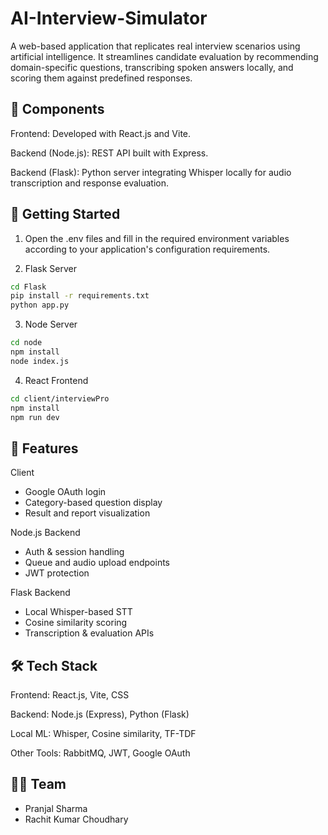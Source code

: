 # AI-Interview-Simulator
A web-based application that replicates real interview scenarios using artificial intelligence. It streamlines candidate evaluation by recommending domain-specific questions, transcribing spoken answers locally, and scoring them against predefined responses.

<h2>🧩 Components</h2>

Frontend: Developed with React.js and Vite.

Backend (Node.js): REST API built with Express.

Backend (Flask): Python server integrating Whisper locally for audio transcription and response evaluation.

<h2>🚀 Getting Started</h2>

1. Open the .env files and fill in the required environment variables according to your application's configuration requirements.

2. Flask Server
```bash
cd Flask
pip install -r requirements.txt
python app.py
```
3. Node Server
```bash
cd node
npm install
node index.js
```
4. React Frontend
```bash
cd client/interviewPro
npm install
npm run dev 
```
<h2>🧠 Features</h2>

Client

* Google OAuth login
* Category-based question display
* Result and report visualization

Node.js Backend

* Auth & session handling
* Queue and audio upload endpoints
* JWT protection

Flask Backend

* Local Whisper-based STT
* Cosine similarity scoring
* Transcription & evaluation APIs

<h2>🛠️ Tech Stack</h2>

Frontend: React.js, Vite, CSS

Backend: Node.js (Express), Python (Flask)

Local ML: Whisper, Cosine similarity, TF-TDF

Other Tools: RabbitMQ, JWT, Google OAuth

<h2>👨‍💻 Team</h2>

* Pranjal Sharma
* Rachit Kumar Choudhary

